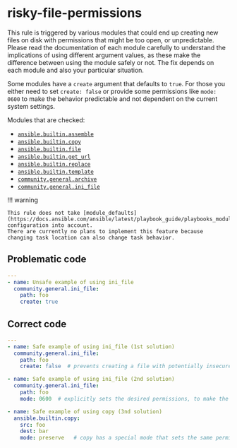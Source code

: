 # risky-file-permissions

This rule is triggered by various modules that could end up creating new files
on disk with permissions that might be too open, or unpredictable. Please read
the documentation of each module carefully to understand the implications of
using different argument values, as these make the difference between using the
module safely or not. The fix depends on each module and also your particular
situation.

Some modules have a `create` argument that defaults to `true`. For those you
either need to set `create: false` or provide some permissions like `mode: 0600`
to make the behavior predictable and not dependent on the current system
settings.

Modules that are checked:

- [`ansible.builtin.assemble`](https://docs.ansible.com/ansible/latest/collections/ansible/builtin/assemble_module.html)
- [`ansible.builtin.copy`](https://docs.ansible.com/ansible/latest/collections/ansible/builtin/copy_module.html)
- [`ansible.builtin.file`](https://docs.ansible.com/ansible/latest/collections/ansible/builtin/file_module.html)
- [`ansible.builtin.get_url`](https://docs.ansible.com/ansible/latest/collections/ansible/builtin/get_url_module.html)
- [`ansible.builtin.replace`](https://docs.ansible.com/ansible/latest/collections/ansible/builtin/replace_module.html)
- [`ansible.builtin.template`](https://docs.ansible.com/ansible/latest/collections/ansible/builtin/template_module.html)
- [`community.general.archive`](https://docs.ansible.com/ansible/latest/collections/community/general/archive_module.html)
- [`community.general.ini_file`](https://docs.ansible.com/ansible/latest/collections/community/general/ini_file_module.html)

!!! warning

    This rule does not take [module_defaults](https://docs.ansible.com/ansible/latest/playbook_guide/playbooks_module_defaults.html) configuration into account.
    There are currently no plans to implement this feature because changing task location can also change task behavior.

## Problematic code

```yaml
---
- name: Unsafe example of using ini_file
  community.general.ini_file:
    path: foo
    create: true
```

## Correct code

```yaml
---
- name: Safe example of using ini_file (1st solution)
  community.general.ini_file:
    path: foo
    create: false  # prevents creating a file with potentially insecure permissions

- name: Safe example of using ini_file (2nd solution)
  community.general.ini_file:
    path: foo
    mode: 0600  # explicitly sets the desired permissions, to make the results predictable

- name: Safe example of using copy (3nd solution)
  ansible.builtin.copy:
    src: foo
    dest: bar
    mode: preserve   # copy has a special mode that sets the same permissions as the source file
```
